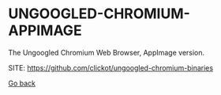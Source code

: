 # UNGOOGLED-CHROMIUM-APPIMAGE
 
 The Ungoogled Chromium Web Browser, AppImage version.
 
 SITE: https://github.com/clickot/ungoogled-chromium-binaries

 [Go back](https://portable-linux-apps.github.io/apps.html)
